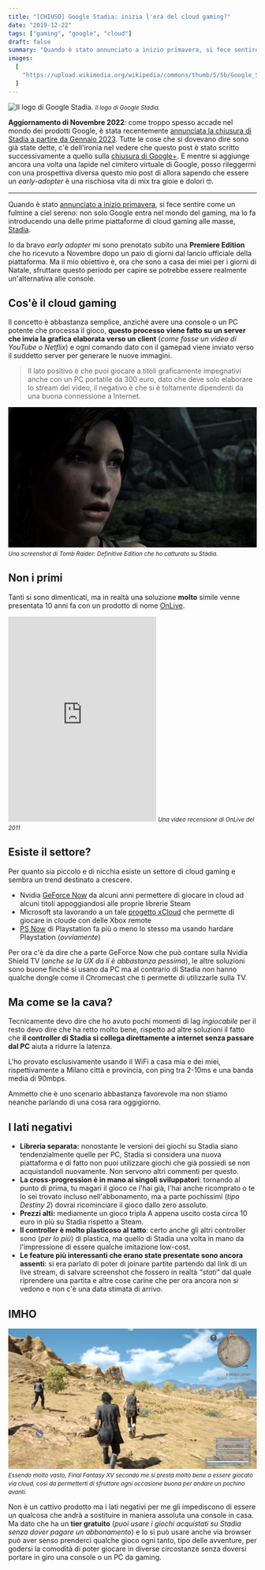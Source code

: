 ```yaml
---
title: "[CHIUSO] Google Stadia: inizia l'era del cloud gaming?"
date: "2019-12-22"
tags: ["gaming", "google", "cloud"]
draft: false
summary: "Quando è stato annunciato a inizio primavera, si fece sentire come un fulmin a ciel sereno: non solo Google entra nel mondo del gaming, ma lo fa introducendo una delle prime piattaforme di cloud gaming alle masse, Stadia."
images:
  [
    "https://upload.wikimedia.org/wikipedia/commons/thumb/5/5b/Google_Stadia_logo.svg/1024px-Google_Stadia_logo.svg.png",
  ]
---
```


![Il logo di Google Stadia.](https://upload.wikimedia.org/wikipedia/commons/thumb/5/5b/Google_Stadia_logo.svg/1024px-Google_Stadia_logo.svg.png) <small>_Il logo di Google Stadia._</small>

**Aggiornamento di Novembre 2022**: come troppo spesso accade nel mondo dei prodotti Google, è stata recentemente [annunciata la chiusura di Stadia a partire da Gennaio 2023](https://support.google.com/stadia/answer/12790109). Tutte le cose che si dovevano dire sono già state dette, c'è dell'ironia nel vedere che questo post è stato scritto successivamente a quello sulla [chiusura di Google+](/post/google-plus-chiude). E mentre si aggiunge ancora una volta una lapide nel cimitero virtuale di Google, posso rileggermi con una prospettiva diversa questo mio post di allora sapendo che essere un _early-adopter_ è una rischiosa vita di mix tra gioie e dolori 🤓.

---

Quando è stato [annunciato a inizio primavera](https://www.youtube.com/watch?v=nUih5C5rOrA), si fece sentire come un fulmine a ciel sereno: non solo Google entra nel mondo del gaming, ma lo fa introducendo una delle prime piattaforme di cloud gaming alle masse, [Stadia](https://stadia.google.com/).

Io da bravo _early adopter_ mi sono prenotato subito una **Premiere Edition** che ho ricevuto a Novembre dopo un paio di giorni dal lancio ufficiale della piattaforma. Ma il mio obiettivo è, ora che sono a casa dei miei per i giorni di Natale, sfruttare questo periodo per capire se potrebbe essere realmente un'alternativa alle console.

## Cos'è il cloud gaming

Il concetto è abbastanza semplice, anziché avere una console o un PC potente che processa il gioco, **questo processo viene fatto su un server che invia la grafica elaborata verso un client** (_come fosse un video di YouTube o Netflix_) e ogni comando dato con il gamepad viene inviato verso il suddetto server per generare le nuove immagini.

> Il lato positivo è che puoi giocare a titoli graficamente impegnativi anche con un PC portatile da 300 euro, dato che deve solo elaborare lo stream del video, il negativo è che si è toltamente dipendenti da una buona connessione a Internet.

![Uno screenshot di Tomb Raider: Definitive Edition che ho catturato su Stadia.](https://github.com/moebiusmania/blog-assets/blob/master/images/2019/tr_de_stadia.jpg?raw=true) <small>_Uno screenshot di Tomb Raider: Definitive Edition che ho catturato su Stadia._</small>

## Non i primi

Tanti si sono dimenticati, ma in realtà una soluzione **molto** simile venne presentata 10 anni fa con un prodotto di nome [OnLive](https://it.wikipedia.org/wiki/OnLive).

<iframe loading="lazy" class="w-full" height="415" src="https://www.youtube.com/embed/HHZW2j9lHTg" frameborder="0" allowfullscreen></iframe> <small><i>Una video recensione di OnLive del 2011</i></small>

## Esiste il settore?

Per quanto sia piccolo e di nicchia esiste un settore di cloud gaming e sembra un trend destinato a crescere.

- Nvidia [GeForce Now](https://www.nvidia.com/it-it/geforce-now/) da alcuni anni permettere di giocare in cloud ad alcuni titoli appoggiandosi alle proprie librerie Steam
- Microsoft sta lavorando a un tale [progetto xCloud](https://www.xbox.com/it-IT/xbox-game-pass/cloud-gaming) che permette di giocare in cloude con delle Xbox remote
- [PS Now](https://www.playstation.com/it-it/ps-now/) di Playstation fa più o meno lo stesso ma usando hardare Playstation (_ovviamente_)

Per ora c'è da dire che a parte GeForce Now che può contare sulla Nvidia Shield TV (_anche se la UX da li è abbastanza pessima_), le altre soluzioni sono buone finché si usano da PC ma al contrario di Stadia non hanno qualche dongle come il Chromecast che ti permette di utilizzarle sulla TV.

## Ma come se la cava?

Tecnicamente devo dire che ho avuto pochi momenti di lag _ingiocabile_ per il resto devo dire che ha retto molto bene, rispetto ad altre soluzioni il fatto che **il controller di Stadia si collega direttamente a internet senza passare dal PC** aiuta a ridurre la latenza.

L'ho provato esclusivamente usando il WiFi a casa mia e dei miei, rispettivamente a Milano città e provincia, con ping tra 2-10ms e una banda media di 90mbps.

Ammetto che è uno scenario abbastanza favorevole ma non stiamo neanche parlando di una cosa rara oggigiorno.

## I lati negativi

- **Libreria separata:** nonostante le versioni dei giochi su Stadia siano tendenzialmente quelle per PC, Stadia si considera una nuova piattaforma e di fatto non puoi utilizzare giochi che già possiedi se non acquistandoli nuovamente. Non servono altri commenti per questo.
- **La cross-progression è in mano ai singoli sviluppatori**: tornando al punto di prima, tu magari il gioco ce l'hai già, l'hai anche ricomprato o te lo sei trovato incluso nell'abbonamento, ma a parte pochissimi (_tipo Destiny 2_) dovrai ricominciare il gioco dallo zero assoluto.
- **Prezzi alti:** mediamente un gioco tripla A appena uscito costa circa 10 euro in più su Stadia rispetto a Steam.
- **Il controller è molto plasticoso al tatto**: certo anche gli altri controller sono (_per lo più_) di plastica, ma quello di Stadia una volta in mano da l'impressione di essere qualche imitazione low-cost.
- **Le feature più interessanti che erano state presentate sono ancora assenti**: si era parlato di poter di joinare partite partendo dal link di un live stream, di salvare screenshot che fossero in realtà _"stati"_ dal quale riprendere una partita e altre cose carine che per ora ancora non si vedono e non c'è una data stimata di arrivo.

## IMHO

![Essendo molto vasto, Final Fantasy XV secondo me si presta molto bene a essere giocato via cloud, così da permetterti di sfruttare ogni occasione buona per andare un pochino avanti.](https://github.com/moebiusmania/blog-assets/blob/master/images/2019/ffxv_stadia.jpg?raw=true) <small>_Essendo molto vasto, Final Fantasy XV secondo me si presta molto bene a essere giocato via cloud, così da permetterti di sfruttare ogni occasione buona per andare un pochino avanti._</small>

Non è un cattivo prodotto ma i lati negativi per me gli impediscono di essere un qualcosa che andrà a sostituire in maniera assoluta una console in casa. Ma dato che ha un **tier gratuito** (_puoi usare i giochi acquistati su Stadia senza dover pagare un abbonamento_) e lo si può usare anche via browser può aver senso prenderci qualche gioco ogni tanto, tipo delle avventure, per godersi la comodità di poter giocare in diverse circostanze senza doversi portare in giro una console o un PC da gaming.
